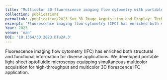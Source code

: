 ```yaml
---
title: "Multicolor 3D-fluorescence imaging flow cytometry with portable light-sheet optofluidic microscopy"
collection: publications
permalink: /publication/2023_Son_3D_Image_Acquisition_and_Display:_Technology,_Perception_and_Applications_in_Proceedings_Optica_Imaging_Congress,_3D,_COSI,_DH,_FLatOptics,_IS,_pcAOP_2023
excerpt: 'Fluorescence imaging flow cytometry (IFC) has enriched both structural and functional information for diverse applications. We developed portable light-sheet optofluidic microscopy equipping simultaneous multicolor acquisition for high-throughput and multicolor 3D florescence IFC application.'
Year: 2023
venue: 'nan'
DOI: '10.1364/3D.2023.DTu2A.3'
---
```

Fluorescence imaging flow cytometry (IFC) has enriched both structural and functional information for diverse applications. We developed portable light-sheet optofluidic microscopy equipping simultaneous multicolor acquisition for high-throughput and multicolor 3D florescence IFC application.
